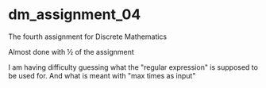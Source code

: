 # dm_assignment_04
The fourth assignment for Discrete Mathematics

Almost done with ½ of the assignment

I am having difficulty guessing what the "regular expression" is supposed to be used for. And what is meant with "max times as input"
